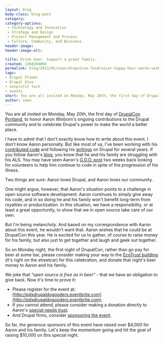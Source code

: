```yaml
---
layout: blog
body-class: blog-post
category:
category-options:
 - Technology and Innovation
 - Strategy and Design
 - Project Management and Process
 - Culture, Community, and Business
header-image:
header-image-alt:

title: Drink beer. Support a great family.
created: 1368204866
permalink: blog/2013/05/sean/drupalcon-fundraiser-happy-hour-aaron-winborn/
tags:
- Drupal Planet
- Drupal Give
- nonprofit tech
- events
short: You are all invited on Monday, May 20th, the first day of DrupalCon Portland, to honor Aaron Winborn's ongoing contributions to the Drupal community and to celebrate Drupal's power to make the world a better place.
author: sean
---
```

You are all invited on Monday, May 20th, the first day of [DrupalCon Portland](http://portland2013.drupal.org/), to honor Aaron Winborn's ongoing contributions to the Drupal community and to celebrate Drupal's power to make the world a better place.

I have to admit that I don't exactly know how to write about this event. I don't know Aaron personally. But like most of us, I've been working with his [contributed code](http://drupal.org/user/33420) and following his [writings](http://www.packtpub.com/create-multimedia-website-with-drupal/book) on Drupal for several years. If you follow Aaron's [blog](http://aaronwinborn.com/), you know that he and his family are struggling with his ALS. You may have seen Aaron's [G.D.O. post](http://groups.drupal.org/node/295728) two weeks back looking for volunteers to help him continue to code in spite of the progression of his illness.

Two things are sure: Aaron loves Drupal, and Aaron loves our community.

One might argue, however, that Aaron's situation points to a challenge in open source software development: Aaron continues to simply give away his code, and in so doing he and his family won't benefit long-term from royalties or productization. In this situation, we have a responsibility, or at least a great opportunity, to show that we in open source take care of our own.

But I'm being melancholy. And based on my correspondence with Aaron about this event, he wouldn't want that. Aaron wishes that he could be at DrupalCon this year. He is excited for us to gather, of course to raise money for his family, but also just to get together and laugh and geek out together.

So on Monday night, the first night of DrupalCon, rather than go pay for beer at some bar, please consider making your way to the [EcoTrust building](https://maps.google.com/maps?q=ecotrust&hl=en&ll=45.528358,-122.680614&spn=0.009546,0.022724&sll=45.543408,-122.654422&sspn=0.305373,0.727158&hq=ecotrust&t=m&z=16&iwloc=A) (it's right on the streetcar) for this celebration, and donate that night's beer money to Aaron and his family.

We joke that *"open source is free as in beer"* - that we have an obligation to give back. Now it's time to prove it:

* Please register for the event at: [http://pdxdrupaldogooders.eventbrite.com](http://pdxdrupaldogooders.eventbrite.com).
* If you cannot attend, please consider making a donation directly to Aaron's [special needs trust](http://aaronwinborn.com/blogs/aaron/special-needs-trust).
* And Drupal firms, consider [sponsoring the event](http://thinkshout.com/contact).

So far, the generous sponsors of this event have raised over $4,000 for Aaron and his family. Let's keep the momentum going and hit the goal of raising $10,000 on this special night.
